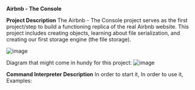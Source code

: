 ****Airbnb - The Console****

**Project Description**
The Airbnb - The Console project serves as the first project/step to build a functioning replica of the real Airbnb website. 
This project includes creating objects, learning about file serialization, and creating our first storage engine (the file storage).

![image](https://github.com/DominusJP/holbertonschool-AirBnB_clone/assets/135638564/eebc5b65-2aaf-42af-9402-7bf70550821c)

Diagram that might come in hundy for this project:
![image](https://github.com/DominusJP/holbertonschool-AirBnB_clone/assets/135638564/240fe4fc-d4c5-4407-a6a6-45f72da0a65e)



**Command Interpreter Description**
In order to start it,
In order to use it,
Examples:
